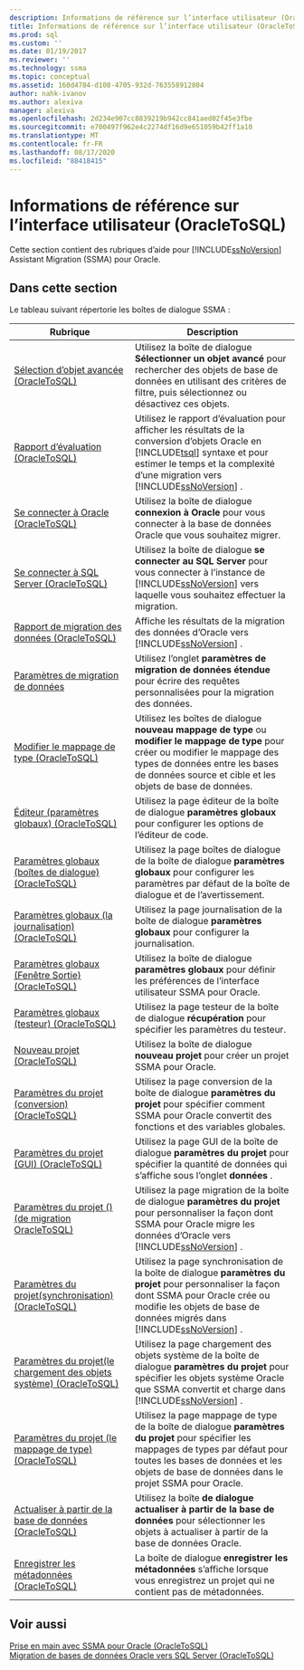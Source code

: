 ```yaml
---
description: Informations de référence sur l’interface utilisateur (OracleToSQL)
title: Informations de référence sur l’interface utilisateur (OracleToSQL) | Microsoft Docs
ms.prod: sql
ms.custom: ''
ms.date: 01/19/2017
ms.reviewer: ''
ms.technology: ssma
ms.topic: conceptual
ms.assetid: 160d4784-d108-4705-932d-763558912804
author: nahk-ivanov
ms.author: alexiva
manager: alexiva
ms.openlocfilehash: 2d234e907cc8839219b942cc841aed02f45e3fbe
ms.sourcegitcommit: e700497f962e4c2274df16d9e651059b42ff1a10
ms.translationtype: MT
ms.contentlocale: fr-FR
ms.lasthandoff: 08/17/2020
ms.locfileid: "88418415"
---
```

# <a name="user-interface-reference-oracletosql"></a>Informations de référence sur l’interface utilisateur (OracleToSQL)
Cette section contient des rubriques d’aide pour [!INCLUDE[ssNoVersion](../../includes/ssnoversion-md.md)] Assistant Migration (SSMA) pour Oracle.  
  
## <a name="in-this-section"></a>Dans cette section  
Le tableau suivant répertorie les boîtes de dialogue SSMA :  
  
|Rubrique|Description|  
|-|-|  
|[Sélection d’objet avancée &#40;OracleToSQL&#41;](../../ssma/oracle/advanced-object-selection-oracletosql.md)|Utilisez la boîte de dialogue **Sélectionner un objet avancé** pour rechercher des objets de base de données en utilisant des critères de filtre, puis sélectionnez ou désactivez ces objets.|  
|[Rapport d’évaluation &#40;OracleToSQL&#41;](../../ssma/oracle/assessment-report-oracletosql.md)|Utilisez le rapport d’évaluation pour afficher les résultats de la conversion d’objets Oracle en [!INCLUDE[tsql](../../includes/tsql-md.md)] syntaxe et pour estimer le temps et la complexité d’une migration vers [!INCLUDE[ssNoVersion](../../includes/ssnoversion-md.md)] .|  
|[Se connecter à Oracle &#40;OracleToSQL&#41;](../../ssma/oracle/connect-to-oracle-oracletosql.md)|Utilisez la boîte de dialogue **connexion à Oracle** pour vous connecter à la base de données Oracle que vous souhaitez migrer.|  
|[Se connecter à SQL Server &#40;OracleToSQL&#41;](../../ssma/oracle/connect-to-sql-server-oracletosql.md)|Utilisez la boîte de dialogue **se connecter au SQL Server** pour vous connecter à l’instance de [!INCLUDE[ssNoVersion](../../includes/ssnoversion-md.md)] vers laquelle vous souhaitez effectuer la migration.|  
|[Rapport de migration des données &#40;OracleToSQL&#41;](../../ssma/oracle/data-migration-report-oracletosql.md)|Affiche les résultats de la migration des données d’Oracle vers [!INCLUDE[ssNoVersion](../../includes/ssnoversion-md.md)] .|  
|[Paramètres de migration de données](data-migration-settings-oracletosql.md)|Utilisez l’onglet **paramètres de migration de données étendue** pour écrire des requêtes personnalisées pour la migration des données.|  
|[Modifier le mappage de type &#40;OracleToSQL&#41;](../../ssma/oracle/edit-type-mapping-oracletosql.md)|Utilisez les boîtes de dialogue **nouveau mappage de type** ou **modifier le mappage de type** pour créer ou modifier le mappage des types de données entre les bases de données source et cible et les objets de base de données.|  
|[Éditeur &#40;paramètres globaux&#41; &#40;OracleToSQL&#41;](../../ssma/oracle/global-settings-editor-oracletosql.md)|Utilisez la page éditeur de la boîte de dialogue **paramètres globaux** pour configurer les options de l’éditeur de code.|  
|[Paramètres globaux &#40;boîtes de dialogue&#41;  &#40;OracleToSQL&#41;](../../ssma/oracle/global-settings-dialogs-oracletosql.md)|Utilisez la page boîtes de dialogue de la boîte de dialogue **paramètres globaux** pour configurer les paramètres par défaut de la boîte de dialogue et de l’avertissement.|  
|[Paramètres globaux &#40;la journalisation&#41; &#40;OracleToSQL&#41;](../../ssma/oracle/global-settings-logging-oracletosql.md)|Utilisez la page journalisation de la boîte de dialogue **paramètres globaux** pour configurer la journalisation.|  
|[Paramètres globaux &#40;Fenêtre Sortie&#41;  &#40;OracleToSQL&#41;](../../ssma/oracle/global-settings-output-window-oracletosql.md)|Utilisez la boîte de dialogue **paramètres globaux** pour définir les préférences de l’interface utilisateur SSMA pour Oracle.|  
|[Paramètres globaux &#40;testeur&#41; &#40;OracleToSQL&#41;](../../ssma/oracle/global-settings-tester-oracletosql.md)|Utilisez la page testeur de la boîte de dialogue **récupération** pour spécifier les paramètres du testeur.|  
|[Nouveau projet &#40;OracleToSQL&#41;](../../ssma/oracle/new-project-oracletosql.md)|Utilisez la boîte de dialogue **nouveau projet** pour créer un projet SSMA pour Oracle.|  
|[Paramètres du projet &#40;conversion&#41; &#40;OracleToSQL&#41;](../../ssma/oracle/project-settings-conversion-oracletosql.md)|Utilisez la page conversion de la boîte de dialogue **paramètres du projet** pour spécifier comment SSMA pour Oracle convertit des fonctions et des variables globales.|  
|[Paramètres du projet &#40;GUI&#41; &#40;OracleToSQL&#41;](../../ssma/oracle/project-settings-gui-oracletosql.md)|Utilisez la page GUI de la boîte de dialogue **paramètres du projet** pour spécifier la quantité de données qui s’affiche sous l’onglet **données** .|  
|[Paramètres du projet &#40;&#41; &#40;de migration OracleToSQL&#41;](../../ssma/oracle/project-settings-migration-oracletosql.md)|Utilisez la page migration de la boîte de dialogue **paramètres du projet** pour personnaliser la façon dont SSMA pour Oracle migre les données d’Oracle vers [!INCLUDE[ssNoVersion](../../includes/ssnoversion-md.md)] .|  
|[Paramètres du projet&#40;synchronisation&#41; &#40;OracleToSQL&#41;](../../ssma/oracle/project-settings-synchronization-oracletosql.md)|Utilisez la page synchronisation de la boîte de dialogue **paramètres du projet** pour personnaliser la façon dont SSMA pour Oracle crée ou modifie les objets de base de données migrés dans [!INCLUDE[ssNoVersion](../../includes/ssnoversion-md.md)] .|  
|[Paramètres du projet&#40;le chargement des objets système&#41; &#40;OracleToSQL&#41;](../../ssma/oracle/project-settings-loading-system-objects-oracletosql.md)|Utilisez la page chargement des objets système de la boîte de dialogue **paramètres du projet** pour spécifier les objets système Oracle que SSMA convertit et charge dans [!INCLUDE[ssNoVersion](../../includes/ssnoversion-md.md)] .|  
|[Paramètres du projet &#40;le mappage de type&#41; &#40;OracleToSQL&#41;](../../ssma/oracle/project-settings-type-mapping-oracletosql.md)|Utilisez la page mappage de type de la boîte de dialogue **paramètres du projet** pour spécifier les mappages de types par défaut pour toutes les bases de données et les objets de base de données dans le projet SSMA pour Oracle.|  
|[Actualiser à partir de la base de données &#40;OracleToSQL&#41;](../../ssma/oracle/refresh-from-database-oracletosql.md)|Utilisez la boîte **de dialogue actualiser à partir de la base de données** pour sélectionner les objets à actualiser à partir de la base de données Oracle.|  
|[Enregistrer les métadonnées &#40;OracleToSQL&#41;](../../ssma/oracle/save-metadata-oracletosql.md)|La boîte de dialogue **enregistrer les métadonnées** s’affiche lorsque vous enregistrez un projet qui ne contient pas de métadonnées.|  
  
## <a name="see-also"></a>Voir aussi  
[Prise en main avec SSMA pour Oracle &#40;OracleToSQL&#41;](../../ssma/oracle/getting-started-with-ssma-for-oracle-oracletosql.md)  
[Migration de bases de données Oracle vers SQL Server &#40;OracleToSQL&#41;](../../ssma/oracle/migrating-oracle-databases-to-sql-server-oracletosql.md)  
  
